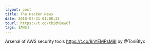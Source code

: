 ```yaml
---
layout: post
title: The Hacker News
date: 2018-07-31 01:00:22
tourl: https://t.co/tbidM9ew0f
tags: [AWS]
---
```

Arsenal of AWS security tools https://t.co/8nYEMPsM8I by @ToniBlyx